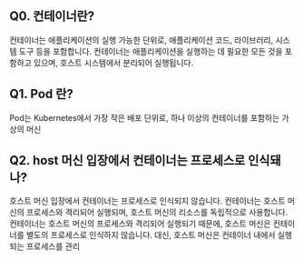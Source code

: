 
## Q0. 컨테이너란?

컨테이너는 애플리케이션의 실행 가능한 단위로, 애플리케이션 코드, 라이브러리, 시스템 도구 등을 포함합니다. 컨테이너는 애플리케이션을 실행하는 데 필요한 모든 것을 포함하고 있으며, 호스트 시스템에서 분리되어 실행됩니다.

## Q1. Pod 란?

Pod는 Kubernetes에서 가장 작은 배포 단위로, 하나 이상의 컨테이너를 포함하는 가상의 머신

## Q2. host 머신 입장에서 컨테이너는 프로세스로 인식돼나?

호스트 머신 입장에서 컨테이너는 프로세스로 인식되지 않습니다. 컨테이너는 호스트 머신의 프로세스와 격리되어 실행되며, 호스트 머신의 리소스를 독립적으로 사용합니다. 컨테이너는 호스트 머신의 프로세스와 격리되어 실행되기 때문에, 호스트 머신은 컨테이너를 별도의 프로세스로 인식하지 않습니다. 대신, 호스트 머신은 컨테이너 내에서 실행되는 프로세스를 관리


